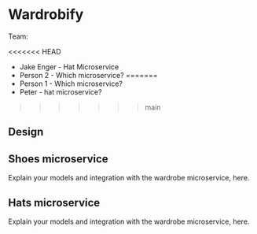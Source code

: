 # Wardrobify

Team:

<<<<<<< HEAD
* Jake Enger - Hat Microservice
* Person 2 - Which microservice?
=======
* Person 1 - Which microservice?
* Peter  - hat microservice?
>>>>>>> main

## Design

## Shoes microservice

Explain your models and integration with the wardrobe
microservice, here.

## Hats microservice

Explain your models and integration with the wardrobe
microservice, here.
